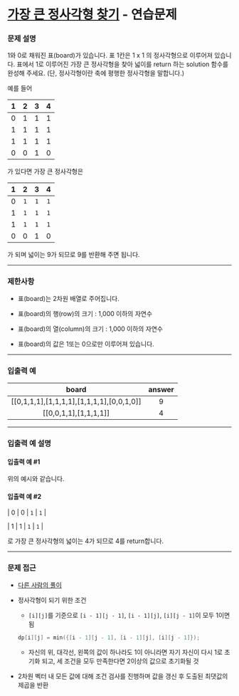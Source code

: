 # [가장 큰 정사각형 찾기](https://programmers.co.kr/learn/courses/30/lessons/12905) - 연습문제

### 문제 설명

1와 0로 채워진 표(board)가 있습니다. 표 1칸은 1 x 1 의 정사각형으로 이루어져 있습니다. 표에서 1로 이루어진 가장 큰 정사각형을 찾아 넓이를 return 하는 solution 함수를 완성해 주세요. (단, 정사각형이란 축에 평행한 정사각형을 말합니다.)

예를 들어

|   1   |   2   |   3   |   4   |
| :---: | :---: | :---: | :---: |
|   0   |   1   |   1   |   1   |
|   1   |   1   |   1   |   1   |
|   1   |   1   |   1   |   1   |
|   0   |   0   |   1   |   0   |

가 있다면 가장 큰 정사각형은

|   1   |   2   |   3   |   4   |
| :---: | :---: | :---: | :---: |
|   0   |  `1`  |  `1`  |  `1`  |
|   1   |  `1`  |  `1`  |  `1`  |
|   1   |  `1`  |  `1`  |  `1`  |
|   0   |   0   |   1   |   0   |

가 되며 넓이는 9가 되므로 9를 반환해 주면 됩니다.

---

### 제한사항

  - 표(board)는 2차원 배열로 주어집니다.

  - 표(board)의 행(row)의 크기 : 1,000 이하의 자연수

  - 표(board)의 열(column)의 크기 : 1,000 이하의 자연수

  - 표(board)의 값은 1또는 0으로만 이루어져 있습니다.

---

### 입출력 예

|                   board                   | answer |
| :---------------------------------------: | :----: |
| [[0,1,1,1],[1,1,1,1],[1,1,1,1],[0,0,1,0]] |   9    |
|           [[0,0,1,1],[1,1,1,1]]           |   4    |

---

### 입출력 예 설명

#### 입출력 예 #1

위의 예시와 같습니다.

#### 입출력 예 #2

| 0 | 0 | `1` | `1` |

| 1 | 1 | `1` | `1` |

로 가장 큰 정사각형의 넓이는 4가 되므로 4를 return합니다.

---

### 문제 접근

  - [다른 사람의 풀이](https://donggoolosori.github.io/2020/12/20/pgmsquare/)

  - 정사각형이 되기 위한 조건

    - `[i][j]`를 기준으로 `[i - 1][j - 1]`, `[i - 1][j]`, `[i][j - 1]`이 모두 1이면 됨

    ```cpp
    dp[i][j] = min({[i - 1][j - 1], [i - 1][j], [i][j - 1]});
    ```

    - 자신의 위, 대각선, 왼쪽의 값이 하나라도 1이 아니라면 자기 자신이 다시 1로 초기화 되고, 세 조건을 모두 만족한다면 2이상의 값으로 초기화될 것

  - 2차원 벡터 내 모든 값에 대해 조건 검사를 진행하며 값을 갱신 후 도출된 최댓값의 제곱을 반환